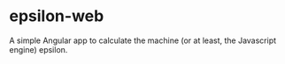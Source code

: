 # epsilon-web
A simple Angular app to calculate the machine (or at least, the Javascript engine) epsilon.
